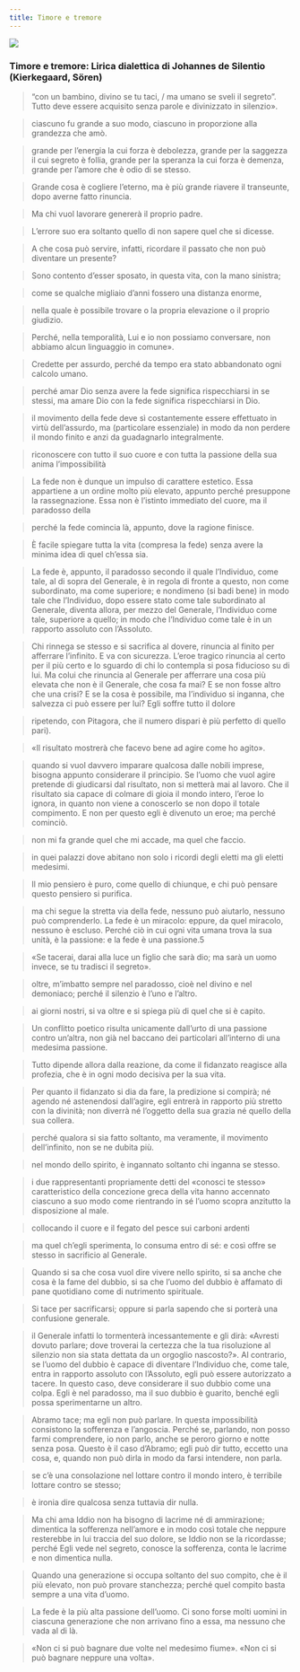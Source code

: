 ```yaml
---
title: Timore e tremore
---
```


![](https://i.gr-assets.com/images/S/compressed.photo.goodreads.com/books/1564341694l/10233532._SY475_.jpg)

### Timore e tremore: Lirica dialettica di Johannes de Silentio (Kierkegaard, Sören)

> “con un bambino, divino se tu taci, / ma umano se sveli il segreto”. Tutto deve essere acquisito senza parole e divinizzato in silenzio».

> ciascuno fu grande a suo modo, ciascuno in proporzione alla grandezza che amò.

> grande per l’energia la cui forza è debolezza, grande per la saggezza il cui segreto è follia, grande per la speranza la cui forza è demenza, grande per l’amore che è odio di se stesso.

> Grande cosa è cogliere l’eterno, ma è più grande riavere il transeunte, dopo averne fatto rinuncia.

> Ma chi vuol lavorare genererà il proprio padre.

> L’errore suo era soltanto quello di non sapere quel che si dicesse.

> A che cosa può servire, infatti, ricordare il passato che non può diventare un presente?

> Sono contento d’esser sposato, in questa vita, con la mano sinistra;

> come se qualche migliaio d’anni fossero una distanza enorme,

> nella quale è possibile trovare o la propria elevazione o il proprio giudizio.

> Perché, nella temporalità, Lui e io non possiamo conversare, non abbiamo alcun linguaggio in comune».

> Credette per assurdo, perché da tempo era stato abbandonato ogni calcolo umano.

> perché amar Dio senza avere la fede significa rispecchiarsi in se stessi, ma amare Dio con la fede significa rispecchiarsi in Dio.

> il movimento della fede deve sì costantemente essere effettuato in virtù dell’assurdo, ma (particolare essenziale) in modo da non perdere il mondo finito e anzi da guadagnarlo integralmente.

> riconoscere con tutto il suo cuore e con tutta la passione della sua anima l’impossibilità

> La fede non è dunque un impulso di carattere estetico. Essa appartiene a un ordine molto più elevato, appunto perché presuppone la rassegnazione. Essa non è l’istinto immediato del cuore, ma il paradosso della

> perché la fede comincia là, appunto, dove la ragione finisce.

> È facile spiegare tutta la vita (compresa la fede) senza avere la minima idea di quel ch’essa sia.

> La fede è, appunto, il paradosso secondo il quale l’Individuo, come tale, al di sopra del Generale, è in regola di fronte a questo, non come subordinato, ma come superiore; e nondimeno (si badi bene) in modo tale che l’Individuo, dopo essere stato come tale subordinato al Generale, diventa allora, per mezzo del Generale, l’Individuo come tale, superiore a quello; in modo che l’Individuo come tale è in un rapporto assoluto con l’Assoluto.

> Chi rinnega se stesso e si sacrifica al dovere, rinuncia al finito per afferrare l’infinito. E va con sicurezza. L’eroe tragico rinuncia al certo per il più certo e lo sguardo di chi lo contempla si posa fiducioso su di lui. Ma colui che rinuncia al Generale per afferrare una cosa più elevata che non è il Generale, che cosa fa mai? E se non fosse altro che una crisi? E se la cosa è possibile, ma l’individuo si inganna, che salvezza ci può essere per lui? Egli soffre tutto il dolore

> ripetendo, con Pitagora, che il numero dispari è più perfetto di quello pari).

> «Il risultato mostrerà che facevo bene ad agire come ho agito».

> quando si vuol davvero imparare qualcosa dalle nobili imprese, bisogna appunto considerare il principio. Se l’uomo che vuol agire pretende di giudicarsi dal risultato, non si metterà mai al lavoro. Che il risultato sia capace di colmare di gioia il mondo intero, l’eroe lo ignora, in quanto non viene a conoscerlo se non dopo il totale compimento. E non per questo egli è divenuto un eroe; ma perché cominciò.

> non mi fa grande quel che mi accade, ma quel che faccio.

> in quei palazzi dove abitano non solo i ricordi degli eletti ma gli eletti medesimi.

> Il mio pensiero è puro, come quello di chiunque, e chi può pensare questo pensiero si purifica.

> ma chi segue la stretta via della fede, nessuno può aiutarlo, nessuno può comprenderlo. La fede è un miracolo: eppure, da quel miracolo, nessuno è escluso. Perché ciò in cui ogni vita umana trova la sua unità, è la passione: e la fede è una passione.5

> «Se tacerai, darai alla luce un figlio che sarà dio; ma sarà un uomo invece, se tu tradisci il segreto».

> oltre, m’imbatto sempre nel paradosso, cioè nel divino e nel demoniaco; perché il silenzio è l’uno e l’altro.

> ai giorni nostri, si va oltre e si spiega più di quel che si è capito.

> Un conflitto poetico risulta unicamente dall’urto di una passione contro un’altra, non già nel baccano dei particolari all’interno di una medesima passione.

> Tutto dipende allora dalla reazione, da come il fidanzato reagisce alla profezia, che è in ogni modo decisiva per la sua vita.

> Per quanto il fidanzato si dia da fare, la predizione si compirà; né agendo né astenendosi dall’agire, egli entrerà in rapporto più stretto con la divinità; non diverrà né l’oggetto della sua grazia né quello della sua collera.

> perché qualora si sia fatto soltanto, ma veramente, il movimento dell’infinito, non se ne dubita più.

> nel mondo dello spirito, è ingannato soltanto chi inganna se stesso.

> i due rappresentanti propriamente detti del «conosci te stesso» caratteristico della concezione greca della vita hanno accennato ciascuno a suo modo come rientrando in sé l’uomo scopra anzitutto la disposizione al male.

> collocando il cuore e il fegato del pesce sui carboni ardenti

> ma quel ch’egli sperimenta, lo consuma entro di sé: e così offre se stesso in sacrificio al Generale.

> Quando si sa che cosa vuol dire vivere nello spirito, si sa anche che cosa è la fame del dubbio, si sa che l’uomo del dubbio è affamato di pane quotidiano come di nutrimento spirituale.

> Si tace per sacrificarsi; oppure si parla sapendo che si porterà una confusione generale.

> il Generale infatti lo tormenterà incessantemente e gli dirà: «Avresti dovuto parlare; dove troverai la certezza che la tua risoluzione al silenzio non sia stata dettata da un orgoglio nascosto?». Al contrario, se l’uomo del dubbio è capace di diventare l’Individuo che, come tale, entra in rapporto assoluto con l’Assoluto, egli può essere autorizzato a tacere. In questo caso, deve considerare il suo dubbio come una colpa. Egli è nel paradosso, ma il suo dubbio è guarito, benché egli possa sperimentarne un altro.

> Abramo tace; ma egli non può parlare. In questa impossibilità consistono la sofferenza e l’angoscia. Perché se, parlando, non posso farmi comprendere, io non parlo, anche se peroro giorno e notte senza posa. Questo è il caso d’Abramo; egli può dir tutto, eccetto una cosa, e, quando non può dirla in modo da farsi intendere, non parla.

> se c’è una consolazione nel lottare contro il mondo intero, è terribile lottare contro se stesso;

> è ironia dire qualcosa senza tuttavia dir nulla.

> Ma chi ama Iddio non ha bisogno di lacrime né di ammirazione; dimentica la sofferenza nell’amore e in modo così totale che neppure resterebbe in lui traccia del suo dolore, se Iddio non se la ricordasse; perché Egli vede nel segreto, conosce la sofferenza, conta le lacrime e non dimentica nulla.

> Quando una generazione si occupa soltanto del suo compito, che è il più elevato, non può provare stanchezza; perché quel compito basta sempre a una vita d’uomo.

> La fede è la più alta passione dell’uomo. Ci sono forse molti uomini in ciascuna generazione che non arrivano fino a essa, ma nessuno che vada al di là.

> «Non ci si può bagnare due volte nel medesimo fiume». «Non ci si può bagnare neppure una volta».
